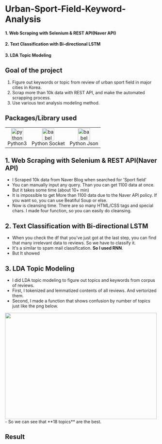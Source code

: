 # Urban-Sport-Field-Keyword-Analysis

#### 1. Web Scraping with Selenium & REST API(Naver API)
#### 2. Text Classification with Bi-directional LSTM
#### 3. LDA Topic Modeling

## Goal of the project
1. Figure out keywords or topic from review of urban sport field in major cities in Korea.
2. Scrap more than 10k data with REST API, and make the automated scrapping process.
3. Use various text analysis modeling method.

## Packages/Library used
<table>
<tbody>
    <tr>
        <td width="60">
            <div align="center"><a href="https://www.python.org/" target="_blank"> <img src="https://github.com/miniwa00/Urban-Sport-Field-Keyword-Analysis/assets/47784464/1a026bce-a19e-40cd-b2c9-a72f0e8050bf" alt="python" width="40" height="40"/> </a><br>Python3</br></div>
        </td>
        <td>
            <div align="center"><a href="https://babeljs.io/" target="_blank"> <img src="https://studygyaan.com/wp-content/uploads/2021/12/Python-Socket-IO.jpg?ezimgfmt=rs:300x150/rscb1/ng:webp/ngcb1" alt="babel" width="40" height="40"/> 
            </a><br>Python Socket</br></div>
        </td>
        <td>
            <div align="center"><a href="https://docs.python.org/ko/3/library/json.html" target="_blank"> <img src="https://velog.velcdn.com/images/swhan9404/post/c43940fd-06ab-4fe6-b905-df695506ce8c/d2f1b26783.png" alt="babel" width="40" height="40"/> 
            </a><br>Python Json</br></div>
        </td>
</tbody>
</table>

## 1. Web Scraping with Selenium & REST API(Naver API)
- I Scraped 10k data from Naver Blog when searched for 'Sport field'
- You can manually input any query. Than you can get 1100 data at once. But it takes some time (about 10+ min)
- It is impossible to get More than 1100 data due to the Naver API policy. If you want so, you can use Beatiful Soup or else.
- Now is cleansing time. There are so many HTML/CSS tags and special chars. I made four function, so you can easily do cleansing.

## 2. Text Classification with Bi-directional LSTM
- When you check the df that you've just got at the last step, you can find that many irrelevant data to reviews. So we have to classify it.
- It's a similar to spam mail classification. **So I used RNN**.
- But It showed 

## 3. LDA Topic Modeling
- I did LDA topic modeling to figure out topics and keywords from corpus of reviews.
- First, I tokenized and lemmatized contents of all reviews. And vertorized them.
- Second, I made a function that shows confusion by number of topics just like the png below.
<img src="https://github.com/miniwa00/Urban-Sport-Field-Keyword-Analysis/assets/47784464/1a026bce-a19e-40cd-b2c9-a72f0e8050bf" width="500" height="350"/>
- So we can see that **18 topics** are the best.

## Result

